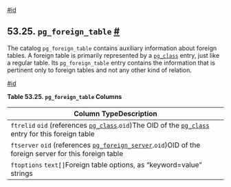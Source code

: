 [#id](#CATALOG-PG-FOREIGN-TABLE)

## 53.25. `pg_foreign_table` [#](#CATALOG-PG-FOREIGN-TABLE)



The catalog `pg_foreign_table` contains auxiliary information about foreign tables. A foreign table is primarily represented by a [`pg_class`](catalog-pg-class) entry, just like a regular table. Its `pg_foreign_table` entry contains the information that is pertinent only to foreign tables and not any other kind of relation.

[#id](#id-1.10.4.27.4)

**Table 53.25. `pg_foreign_table` Columns**

| Column TypeDescription                                                                                                                                |
| ----------------------------------------------------------------------------------------------------------------------------------------------------- |
| `ftrelid` `oid` (references [`pg_class`](catalog-pg-class).`oid`)The OID of the [`pg_class`](catalog-pg-class) entry for this foreign table |
| `ftserver` `oid` (references [`pg_foreign_server`](catalog-pg-foreign-server).`oid`)OID of the foreign server for this foreign table             |
| `ftoptions` `text[]`Foreign table options, as “keyword=value” strings                                                                                 |